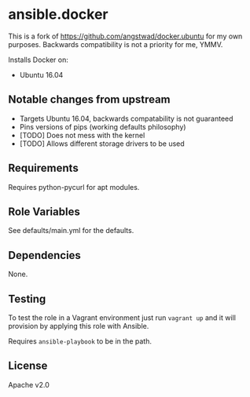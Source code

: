 # ansible.docker

This is a fork of https://github.com/angstwad/docker.ubuntu for my own purposes.  Backwards compatibility is not a priority for me, YMMV.

Installs Docker on:

* Ubuntu 16.04

## Notable changes from upstream
* Targets Ubuntu 16.04, backwards compatability is not guaranteed
* Pins versions of pips (working defaults philosophy)
* [TODO] Does not mess with the kernel
* [TODO] Allows different storage drivers to be used

Requirements
------------

Requires python-pycurl for apt modules.

Role Variables
--------------

See defaults/main.yml for the defaults.

Dependencies
------------

None.

Testing
-------

To test the role in a Vagrant environment just run `vagrant up` and it will provision by applying this role with Ansible.

Requires `ansible-playbook` to be in the path.

License
-------

Apache v2.0
